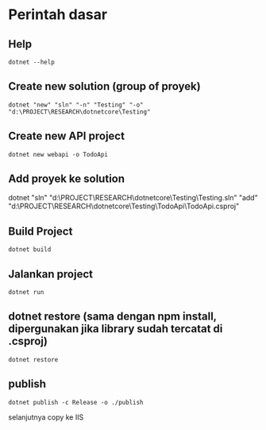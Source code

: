 # Perintah dasar

## Help
```
dotnet --help
```

## Create new solution (group of proyek)
```
dotnet "new" "sln" "-n" "Testing" "-o" "d:\PROJECT\RESEARCH\dotnetcore\Testing"
```

## Create new API project
``` 
dotnet new webapi -o TodoApi
```

## Add proyek ke solution
dotnet "sln" "d:\PROJECT\RESEARCH\dotnetcore\Testing\Testing.sln" "add" "d:\PROJECT\RESEARCH\dotnetcore\Testing\TodoApi\TodoApi.csproj"

## Build Project
```
dotnet build
```

## Jalankan project
```
dotnet run
``` 

## dotnet restore (sama dengan npm install, dipergunakan jika library sudah tercatat di .csproj)
```
dotnet restore
```

## publish
```
dotnet publish -c Release -o ./publish
```
selanjutnya copy ke IIS

